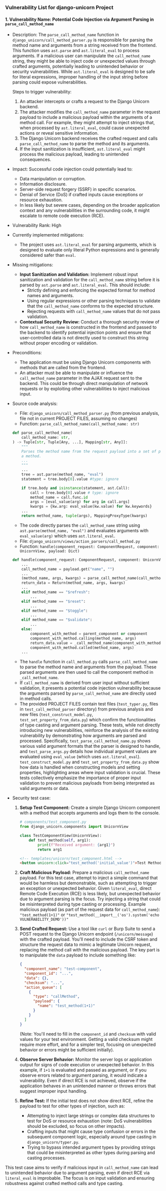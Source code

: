 ### Vulnerability List for django-unicorn Project

#### 1. Vulnerability Name: Potential Code Injection via Argument Parsing in `parse_call_method_name`

* Description:
    The `parse_call_method_name` function in `django_unicorn/call_method_parser.py` is responsible for parsing the method name and arguments from a string received from the frontend. This function uses `ast.parse` and `ast.literal_eval` to process arguments. If a malicious user can manipulate the `call_method_name` string, they might be able to inject code or unexpected values through crafted arguments, potentially leading to unintended behavior or security vulnerabilities. While `ast.literal_eval` is designed to be safe for literal expressions, improper handling of the input string before parsing could expose vulnerabilities.

    Steps to trigger vulnerability:
    1.  An attacker intercepts or crafts a request to the Django Unicorn backend.
    2.  The attacker modifies the `call_method_name` parameter in the request payload to include a malicious payload within the arguments of a method call. For example, they might attempt to inject strings that, when processed by `ast.literal_eval`, could cause unexpected actions or reveal sensitive information.
    3.  The Django Unicorn backend receives the crafted request and calls `parse_call_method_name` to parse the method and its arguments.
    4.  If the input sanitization is insufficient, `ast.literal_eval` might process the malicious payload, leading to unintended consequences.

* Impact:
    Successful code injection could potentially lead to:
    - Data manipulation or corruption.
    - Information disclosure.
    - Server-side request forgery (SSRF) in specific scenarios.
    - Denial of Service (DoS) if crafted inputs cause exceptions or resource exhaustion.
    - In less likely but severe cases, depending on the broader application context and any vulnerabilities in the surrounding code, it might escalate to remote code execution (RCE).

* Vulnerability Rank: High

* Currently implemented mitigations:
    - The project uses `ast.literal_eval` for parsing arguments, which is designed to evaluate only literal Python expressions and is generally considered safer than `eval`.

* Missing mitigations:
    - **Input Sanitization and Validation:** Implement robust input sanitization and validation for the `call_method_name` string before it is parsed by `ast.parse` and `ast.literal_eval`. This should include:
        -  Strictly defining and enforcing the expected format for method names and arguments.
        -  Using regular expressions or other parsing techniques to validate that the `call_method_name` conforms to the expected structure.
        -  Rejecting requests with `call_method_name` values that do not pass validation.
    - **Contextual Security Review:** Conduct a thorough security review of how `call_method_name` is constructed in the frontend and passed to the backend to identify potential injection points and ensure that user-controlled data is not directly used to construct this string without proper encoding or validation.

* Preconditions:
    - The application must be using Django Unicorn components with methods that are called from the frontend.
    - An attacker must be able to manipulate or influence the `call_method_name` parameter in the AJAX request sent to the backend. This could be through direct manipulation of network requests or by exploiting other vulnerabilities to inject malicious input.

* Source code analysis:
    - File: `django_unicorn/call_method_parser.py` (from previous analysis, file not in current PROJECT FILES, assuming no changes)
    - Function: `parse_call_method_name(call_method_name: str)`
    ```python
    def parse_call_method_name(
        call_method_name: str,
    ) -> Tuple[str, Tuple[Any, ...], Mapping[str, Any]]:
        """
        Parses the method name from the request payload into a set of parameters to pass to
        a method.
        ...
        """
        ...
        tree = ast.parse(method_name, "eval")
        statement = tree.body[0].value #type: ignore

        if tree.body and isinstance(statement, ast.Call):
            call = tree.body[0].value # type: ignore
            method_name = call.func.id
            args = [eval_value(arg) for arg in call.args]
            kwargs = {kw.arg: eval_value(kw.value) for kw.keywords}
        ...
        return method_name, tuple(args), MappingProxyType(kwargs)
    ```
    - The code directly parses the `call_method_name` string using `ast.parse(method_name, "eval")` and evaluates arguments with `eval_value(arg)` which uses `ast.literal_eval`.
    - File: `django_unicorn/views/action_parsers/call_method.py`
    - Function: `handle(component_request: ComponentRequest, component: UnicornView, payload: Dict)`
    ```python
    def handle(component_request: ComponentRequest, component: UnicornView, payload: Dict):
        ...
        call_method_name = payload.get("name", "")
        ...
        (method_name, args, kwargs) = parse_call_method_name(call_method_name)
        return_data = Return(method_name, args, kwargs)
        ...
        elif method_name == "$refresh":
            ...
        elif method_name == "$reset":
            ...
        elif method_name == "$toggle":
            ...
        elif method_name == "$validate":
            ...
        else:
            component_with_method = parent_component or component
            component_with_method.calling(method_name, args)
            return_data.value = _call_method_name(component_with_method, method_name, args, kwargs) # Method is called here with parsed args and kwargs
            component_with_method.called(method_name, args)
        ...
    ```
    - The `handle` function in `call_method.py` calls `parse_call_method_name` to parse the method name and arguments from the payload. These parsed arguments are then used to call the component method in `_call_method_name`.
    - If `call_method_name` is derived from user input without sufficient validation, it presents a potential code injection vulnerability because the arguments parsed by `parse_call_method_name` are directly used in method calls.
    - The provided PROJECT FILES contain test files (`test_typer.py`, files in `test_call_method_parser` directory) from previous analysis and new files (`test_construct_model.py`, `test_set_property_from_data.py`) which confirm the functionalities of type casting and argument parsing. These tests, while not directly introducing new vulnerabilities, reinforce the analysis of the existing vulnerability by demonstrating how arguments are parsed and processed. Specifically, `test_parse_call_method_name.py` shows various valid argument formats that the parser is designed to handle, and `test_parse_args.py` details how individual argument values are evaluated using `eval_value` (which uses `ast.literal_eval`).  `test_construct_model.py` and `test_set_property_from_data.py` show how data is handled when constructing models and setting properties, highlighting areas where input validation is crucial. These tests collectively emphasize the importance of proper input validation to prevent malicious payloads from being interpreted as valid arguments or data.

* Security test case:
    1.  **Setup Test Component:** Create a simple Django Unicorn component with a method that accepts arguments and logs them to the console.
        ```python
        # components/test_component.py
        from django_unicorn.components import UnicornView

        class TestComponentView(UnicornView):
            def test_method(self, arg1):
                print(f"Received argument: {arg1}")
                return arg1
        ```
        ```html
        <!-- templates/unicorn/test_component.html -->
        <button unicorn:click="test_method('initial_value')">Test Method</button>
        ```
    2.  **Craft Malicious Payload:** Prepare a malicious `call_method_name` payload. For this test case, attempt to inject a simple command that would be harmless but demonstrable, such as attempting to trigger an exception or unexpected behavior. Given `literal_eval`, direct Remote Code Execution (RCE) is less likely, but unexpected behavior due to argument parsing is the focus. Try injecting a string that could be misinterpreted during type casting or processing.
        Example malicious payload (as part of the request data for `call_method_name`): `"test_method(1+1)"` or `"test_method(__import__('os').system('echo VULNERABILITY_DEMO'))"`

    3.  **Send Crafted Request:** Use a tool like `curl` or Burp Suite to send a POST request to the Django Unicorn endpoint (`/unicorn/message`) with the crafted payload. You'll need to include the CSRF token and structure the request data to mimic a legitimate Unicorn request, replacing the method call with the malicious payload. The key part is to manipulate the `data` payload to include something like:
        ```json
        {
          "component_name": "test-component",
          "component_id": "...",
          "data": {},
          "checksum": "...",
          "action_queue": [
            {
              "type": "callMethod",
              "payload": {
                "name": "test_method(1+1)"
              }
            }
          ]
        }
        ```
        (Note: You'll need to fill in the `component_id` and `checksum` with valid values for your test environment. Getting a valid checksum might require more effort, and for a simpler test, focusing on unexpected behavior or errors might be sufficient initially).

    4.  **Observe Server Behavior:** Monitor the server logs or application output for signs of code execution or unexpected behavior. In this example, if `1+1` is evaluated and passed as argument, or if you observe errors related to argument parsing, it would indicate a vulnerability. Even if direct RCE is not achieved, observe if the application behaves in an unintended manner or throws errors that suggest improper input handling.

    5.  **Refine Test:** If the initial test does not show direct RCE, refine the payload to test for other types of injection, such as:
        -  Attempting to inject large strings or complex data structures to test for DoS or resource exhaustion (note: DoS vulnerabilities should be excluded, so focus on other impacts).
        -  Crafting inputs that might cause type confusion or errors in the subsequent component logic, especially around type casting in `django_unicorn/typer.py`.
        -  Trying to bypass intended argument types by providing strings that could be misinterpreted as other types during parsing and casting processes.

This test case aims to verify if malicious input in `call_method_name` can lead to unintended behavior due to argument parsing, even if direct RCE via `literal_eval` is improbable. The focus is on input validation and ensuring robustness against crafted method calls and type casting.
